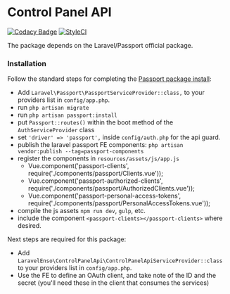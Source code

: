 # Control Panel API

[![Codacy Badge](https://api.codacy.com/project/badge/Grade/3200ceba8aea4a31ac1dfe826328bcb1)](https://www.codacy.com/app/laravel-enso/ControlPanelApi?utm_source=github.com&amp;utm_medium=referral&amp;utm_content=laravel-enso/ControlPanelApi&amp;utm_campaign=Badge_Grade)
[![StyleCI](https://styleci.io/repos/88979520/shield?branch=master)](https://styleci.io/repos/88979520)

The package depends on the Laravel/Passport official package.

### Installation

Follow the standard steps for completing the [Passport package install](https://laravel.com/docs/5.4/passport#installation):
* Add `Laravel\Passport\PassportServiceProvider::class,` to your providers list in `config/app.php`.
* run `php artisan migrate`
* run `php artisan passport:install`
* put  `Passport::routes()` within the boot method of the `AuthServiceProvider` class
* set `'driver' => 'passport',` inside `config/auth.php` for the api guard.
* publish the laravel passport FE components: `php artisan vendor:publish --tag=passport-components`
* register the components in `resources/assets/js/app.js`
    - Vue.component('passport-clients', require('./components/passport/Clients.vue'));
    - Vue.component('passport-authorized-clients', require('./components/passport/AuthorizedClients.vue'));
    - Vue.component('passport-personal-access-tokens', require('./components/passport/PersonalAccessTokens.vue'));
* compile the js assets `npm run dev`, `gulp`, etc.
* include the component `<passport-clients></passport-clients>` where desired.

Next steps are required for this package:

* Add `LaravelEnso\ControlPanelApi\ControlPanelApiServiceProvider::class` to your providers list in `config/app.php`.
* Use the FE to define an OAuth client, and take note of the ID and the secret (you'll need these in the client that consumes the services)